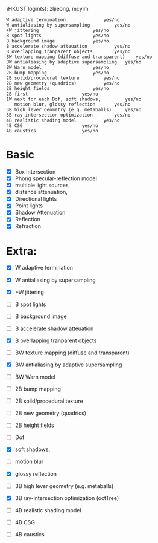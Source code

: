 \HKUST login(s): zljieong, mcyim
```
W adaptive termination				yes/no
W antialiasing by supersampling			yes/no
+W jittering					yes/no
B spot lights					yes/no
B background image				yes/no
B accelerate shadow atteuation			yes/no
B overlapping tranparent objects		yes/no
BW texture mapping (diffuse and transparent)	yes/no
BW antialiasing by adaptive supersampling	yes/no
BW Warn model					yes/no
2B bump mapping					yes/no
2B solid/procedural texture			yes/no
2B new geometry (quadrics)			yes/no
2B height fields				yes/no
2B first 					yes/no
1W next for each Dof, soft shadows, 		yes/no
   motion blur, glossy reflection		yes/no
3B high lever geometry (e.g. metaballs)		yes/no
3B ray-intersection optimization		yes/no
4B realistic shading model			yes/no
4B CSG						yes/no
4B caustics					yes/no
```
# Basic
- [x] Box Intersection
- [x] Phong specular-reflection model
- [x] multiple light sources,
- [x]   distance attenuation,
- [x]   Directional lights
- [x]   Point lights
- [x] Shadow Attenuation	
- [x] Reflection
- [x] Refraction
# Extra:

- [x] W adaptive termination				
- [x] W antialiasing by supersampling			
- [x] +W jittering					
- [ ] B spot lights					
- [ ] B background image				
- [ ] B accelerate shadow atteuation			
- [x] B overlapping tranparent objects		
- [ ] BW texture mapping (diffuse and transparent)	
- [x] BW antialiasing by adaptive supersampling	
- [ ] BW Warn model					
- [ ] 2B bump mapping					
- [ ] 2B solid/procedural texture			
- [ ] 2B new geometry (quadrics)			
- [ ] 2B height fields				
- [ ]  Dof 					
- [x]  soft shadows, 		
- [ ]  motion blur
- [x]  glossy reflection		
- [ ] 3B high lever geometry (e.g. metaballs)		
- [x] 3B ray-intersection optimization	(octTree)
- [ ] 4B realistic shading model			

- [ ] 4B CSG						
- [ ] 4B caustics					

